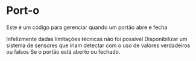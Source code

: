 # Port-o
Este é um código para gerenciar quando um portão abre e fecha

Infelizmente dadas limitações técnicas não foi possível
Disponibilizar um sistema de sensores que iriam detectar com o uso de valores verdadeiros ou falsos
Se o portão está aberto ou fechado.
